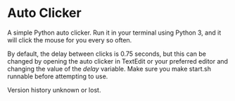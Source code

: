 # Auto Clicker
A simple Python auto clicker. Run it in your terminal using Python 3, and it will click the mouse for you every so often.

By default, the delay between clicks is 0.75 seconds, but this can be changed by opening the auto clicker in TextEdit or your preferred editor and changing the value of the *delay* variable. Make sure you make start.sh runnable before attempting to use.

Version history unknown or lost.
